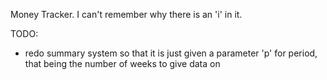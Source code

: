 Money Tracker. I can't remember why there is an 'i' in it.



TODO:

- redo summary system so that it is just given a parameter 'p' for period, that
  being the number of weeks to give data on
